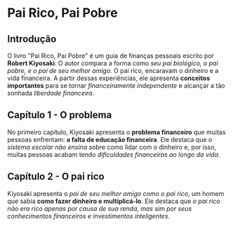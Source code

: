 # Pai Rico, Pai Pobre

## Introdução
O livro "Pai Rico, Pai Pobre" é um guia de finanças pessoais escrito por <b>Robert Kiyosaki</b>. O autor compara a forma como <i>seu pai biológico, o pai pobre, e o pai de seu melhor amigo</i>. O pai rico, encaravam o dinheiro e a vida financeira. A partir dessas experiências, ele apresenta <b>conceitos importantes</b> para se tornar <i>financeiramente independente</i> e alcançar a tão sonhada <i>liberdade financeira.</i>

## Capítulo 1 - O problema
No primeiro capítulo, Kiyosaki apresenta o <b>problema financeiro</b> que muitas pessoas enfrentam: <b>a falta de educação financeira</b>. Ele destaca que o <i>sistema escolar não ensina</i> sobre como lidar com o dinheiro e, por isso, muitas pessoas acabam tendo <i>dificuldades financeiras ao longo da vida</i>.

## Capítulo 2 - O pai rico
Kiyosaki apresenta o <i>pai de seu melhor amigo como o pai rico</i>, um homem que sabia <b>como fazer dinheiro e multiplicá-lo</b>. Ele destaca que <i>o pai rico não era rico apenas por causa de sua renda, mas sim por seus conhecimentos financeiros e investimentos inteligentes</i>.


